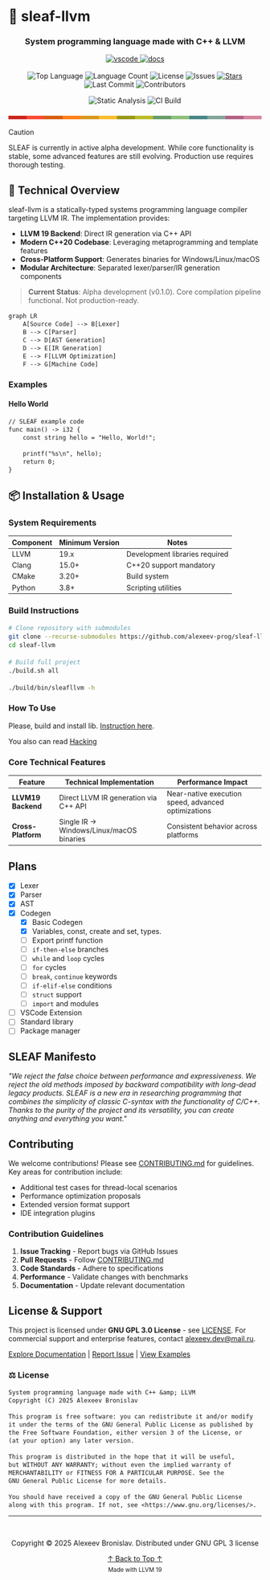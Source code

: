 # 🌿 sleaf-llvm
<a id="readme-top"></a>

<div align="center">
  <!-- <img src="https://raw.githubusercontent.com/alexeev-prog/sleaf-llvm/refs/heads/main/docs/logo.png" width="250" alt="MorningLang Logo"> -->

  <h3>System programming language made with C++ &amp; LLVM</h3>

  <div align="center">
    <a href="https://marketplace.visualstudio.com/items?itemName=alexeevdev.sleaf-llvmuage-syntax">
      	<img src="https://img.shields.io/badge/VSCode-extension?style=for-the-badge" alt="vscode">
    </a>
    <a href="https://alexeev-prog.github.io/sleaf-llvm/">
		<img src="https://img.shields.io/badge/Documentation-online?style=for-the-badge&logo=gitbook" alt="docs">
    </a>
  </div>
</div>

<br>

<div align="center">
  <img src="https://img.shields.io/github/languages/top/alexeev-prog/sleaf-llvm?style=for-the-badge" alt="Top Language">
  <img src="https://img.shields.io/github/languages/count/alexeev-prog/sleaf-llvm?style=for-the-badge" alt="Language Count">
  <img src="https://img.shields.io/github/license/alexeev-prog/sleaf-llvm?style=for-the-badge" alt="License">
  <img src="https://img.shields.io/github/issues/alexeev-prog/sleaf-llvm?style=for-the-badge&color=critical" alt="Issues">
  <a href="https://github.com/alexeev-prog/sleaf-llvm/stargazers">
        <img src="https://img.shields.io/github/stars/alexeev-prog/sleaf-llvm?style=for-the-badge&logo=github" alt="Stars">
  </a>
  <img src="https://img.shields.io/github/last-commit/alexeev-prog/sleaf-llvm?style=for-the-badge" alt="Last Commit">
  <img src="https://img.shields.io/github/contributors/alexeev-prog/sleaf-llvm?style=for-the-badge" alt="Contributors">
</div>

<div align="center" style="margin: 15px 0">
  <img src="https://github.com/alexeev-prog/sleaf-llvm/actions/workflows/static.yml/badge.svg" alt="Static Analysis">
  <img src="https://github.com/alexeev-prog/sleaf-llvm/actions/workflows/ci.yml/badge.svg" alt="CI Build">
</div>

<div align="center">
  <img src="https://raw.githubusercontent.com/alexeev-prog/sleaf-llvm/refs/heads/main/docs/pallet-0.png" width="600" alt="Color Palette">
</div>

> [!CAUTION]
> SLEAF is currently in active alpha development. While core functionality is stable, some advanced features are still evolving. Production use requires thorough testing.

## 🚀 Technical Overview
sleaf-llvm is a statically-typed systems programming language compiler targeting LLVM IR. The implementation provides:

- **LLVM 19 Backend**: Direct IR generation via C++ API
- **Modern C++20 Codebase**: Leveraging metaprogramming and template features
- **Cross-Platform Support**: Generates binaries for Windows/Linux/macOS
- **Modular Architecture**: Separated lexer/parser/IR generation components

> **Current Status**: Alpha development (v0.1.0). Core compilation pipeline functional. Not production-ready.

```mermaid
graph LR
    A[Source Code] --> B[Lexer]
    B --> C[Parser]
    C --> D[AST Generation]
    D --> E[IR Generation]
    E --> F[LLVM Optimization]
    F --> G[Machine Code]
```

### Examples

#### Hello World

```sleaf
// SLEAF example code
func main() -> i32 {
    const string hello = "Hello, World!";

    printf("%s\n", hello);
    return 0;
}
```

## 📦 Installation & Usage

### System Requirements

| Component       | Minimum Version | Notes                          |
|-----------------|-----------------|--------------------------------|
| LLVM            | 19.x            | Development libraries required |
| Clang           | 15.0+           | C++20 support mandatory        |
| CMake           | 3.20+           | Build system                   |
| Python          | 3.8+            | Scripting utilities            |

### Build Instructions
```bash
# Clone repository with submodules
git clone --recurse-submodules https://github.com/alexeev-prog/sleaf-llvm.git
cd sleaf-llvm

# Build full project
./build.sh all

./build/bin/sleafllvm -h
```

### How To Use
Please, build and install lib. [Instruction here](./BUILDING.md).

You also can read [Hacking](./HACKING.md)

### Core Technical Features
| Feature | Technical Implementation | Performance Impact |
|---------|---------------------------|---------------------|
| **LLVM19 Backend** | Direct LLVM IR generation via C++ API | Near-native execution speed, advanced optimizations |
| **Cross-Platform** | Single IR → Windows/Linux/macOS binaries | Consistent behavior across platforms |

## Plans

 - [x] Lexer
 - [x] Parser
 - [x] AST
 - [x] Codegen
   - [x] Basic Codegen
   - [x] Variables, const, create and set, types.
   - [ ] Export printf function
   - [ ] `if-then-else` branches
   - [ ] `while` and `loop` cycles
   - [ ] `for` cycles
   - [ ] `break`, `continue` keywords
   - [ ] `if-elif-else` conditions
   - [ ] `struct` support
   - [ ] `import` and modules
 - [ ] VSCode Extension
 - [ ] Standard library
 - [ ] Package manager

## SLEAF Manifesto
*"We reject the false choice between performance and expressiveness.
We reject the old methods imposed by backward compatibility with
long-dead legacy products. SLEAF is a new era in researching programming
that combines the simplicity of classic C-syntax with the functionality
of C/C++. Thanks to the purity of the project and its versatility,
you can create anything and everything you want."*

## Contributing

We welcome contributions! Please see [CONTRIBUTING.md](CONTRIBUTING.md) for guidelines. Key areas for contribution include:
- Additional test cases for thread-local scenarios
- Performance optimization proposals
- Extended version format support
- IDE integration plugins

### Contribution Guidelines
1. **Issue Tracking** - Report bugs via GitHub Issues
2. **Pull Requests** - Follow [CONTRIBUTING.md](CONTRIBUTING.md)
3. **Code Standards** - Adhere to specifications
4. **Performance** - Validate changes with benchmarks
5. **Documentation** - Update relevant documentation

## License & Support

This project is licensed under **GNU GPL 3.0 License** - see [LICENSE](https://github.com/alexeev-prog/sleaf-llvm/blob/main/LICENSE). For commercial support and enterprise features, contact [alexeev.dev@mail.ru](mailto:alexeev.dev@mail.ru).

[Explore Documentation](https://alexeev-prog.github.io/sleaf-llvm) |
[Report Issue](https://github.com/alexeev-prog/sleaf-llvm/issues) |
[View Examples](./examples)

### ⚖️ License
```text
System programming language made with C++ &amp; LLVM
Copyright (C) 2025 Alexeev Bronislav

This program is free software: you can redistribute it and/or modify
it under the terms of the GNU General Public License as published by
the Free Software Foundation, either version 3 of the License, or
(at your option) any later version.

This program is distributed in the hope that it will be useful,
but WITHOUT ANY WARRANTY; without even the implied warranty of
MERCHANTABILITY or FITNESS FOR A PARTICULAR PURPOSE. See the
GNU General Public License for more details.

You should have received a copy of the GNU General Public License
along with this program. If not, see <https://www.gnu.org/licenses/>.
```

---

<div align="center">
  <br>
  <p>Copyright © 2025 Alexeev Bronislav. Distributed under GNU GPL 3 license</p>
  <a href="#readme-top">↑ Back to Top ↑</a>
  <br>
  <sub>Made with LLVM 19</sub>
</div>
